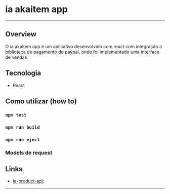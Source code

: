 # ia akaitem app
----------------

## Overview
O ia akaitem app é um aplicativo desenvolvido com react com integração a biblioteca de pagamento do paypal, onde foi implementado uma interface de vendas

## Tecnologia
* React

## Como utilizar (how to)

### `npm test`

### `npm run build`

### `npm run eject`

### Models de request

## Links
* [ia-product-api:](https://github.com/perseul/node-api)

----------------